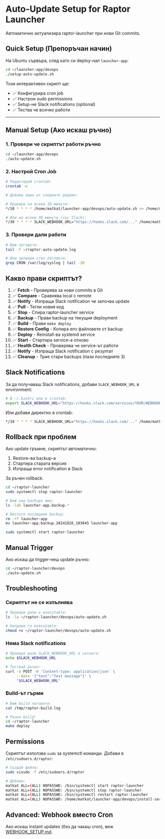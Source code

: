 # Auto-Update Setup for Raptor Launcher

Автоматично актуализира raptor-launcher при нови Git commits.

## Quick Setup (Препоръчан начин)

На Ubuntu сървъра, след като си deploy-нал `launcher-app`:

```bash
cd ~/launcher-app/devops
./setup-auto-update.sh
```

Този интерактивен скрипт ще:

- ✅ Конфигурира cron job
- ✅ Настрои sudo permissions
- ✅ Setup-не Slack notifications (optional)
- ✅ Тества че всичко работи

---

## Manual Setup (Ако искаш ръчно)

### 1. Провери че скриптът работи ръчно

```bash
cd ~/launcher-app/devops
./auto-update.sh
```

### 2. Настрой Cron Job

```bash
# Редактирай crontab:
crontab -e

# Добави един от следните редове:

# Провери на всеки 10 минути:
*/10 * * * * /home/matkat/launcher-app/devops/auto-update.sh >> /home/matkat/raptor-auto-update.log 2>&1

# Или на всеки 30 минути (със Slack):
*/30 * * * * SLACK_WEBHOOK_URL="https://hooks.slack.com/..." /home/matkat/launcher-app/devops/auto-update.sh >> /home/matkat/raptor-auto-update.log 2>&1
```

### 3. Провери дали работи

```bash
# Виж логовете:
tail -f ~/raptor-auto-update.log

# Или провери cron логовете:
grep CRON /var/log/syslog | tail -20
```

## Какво прави скриптът?

1. ✅ **Fetch** - Проверява за нови commits в Git
2. ✅ **Compare** - Сравнява local с remote
3. ✅ **Notify** - Изпраща Slack notification че започва update
4. ✅ **Pull** - Тегли новия код
5. ✅ **Stop** - Спира raptor-launcher service
6. ✅ **Backup** - Прави backup на текущия deployment
7. ✅ **Build** - Прави `make deploy`
8. ✅ **Restore Config** - Копира env файловете от backup
9. ✅ **Deploy** - Reinstall-ва systemd service
10. ✅ **Start** - Стартира service-а отново
11. ✅ **Health Check** - Проверява че service-ът работи
12. ✅ **Notify** - Изпраща Slack notification с резултат
13. ✅ **Cleanup** - Трие стари backups (пази последните 3)

## Slack Notifications

За да получаваш Slack notifications, добави `SLACK_WEBHOOK_URL` в environment:

```bash
# В ~/.bashrc или в crontab:
export SLACK_WEBHOOK_URL="https://hooks.slack.com/services/YOUR/WEBHOOK/URL"
```

Или добави директно в crontab:

```bash
*/10 * * * * SLACK_WEBHOOK_URL="https://hooks.slack.com/..." /home/matkat/raptor-launcher/devops/auto-update.sh >> /home/matkat/raptor-auto-update.log 2>&1
```

## Rollback при проблем

Ако update гръмне, скриптът автоматично:

1. Restore-ва backup-а
2. Стартира старата версия
3. Изпраща error notification в Slack

За ръчен rollback:

```bash
cd ~/raptor-launcher
sudo systemctl stop raptor-launcher

# Виж кои backups има:
ls -lah launcher-app.backup.*

# Restore последния backup:
rm -rf launcher-app
mv launcher-app.backup.20241026_103045 launcher-app

sudo systemctl start raptor-launcher
```

## Manual Trigger

Ако искаш да trigger-неш update ръчно:

```bash
cd ~/raptor-launcher/devops
./auto-update.sh
```

## Troubleshooting

### Скриптът не се изпълнява

```bash
# Провери дали е executable:
ls -la ~/raptor-launcher/devops/auto-update.sh

# Направи го executable:
chmod +x ~/raptor-launcher/devops/auto-update.sh
```

### Няма Slack notifications

```bash
# Провери дали SLACK_WEBHOOK_URL е сетната:
echo $SLACK_WEBHOOK_URL

# Тествай ръчно:
curl -X POST -H 'Content-type: application/json' \
     --data '{"text":"Test message"}' \
     "$SLACK_WEBHOOK_URL"
```

### Build-ът гърми

```bash
# Виж build логовете:
cat /tmp/raptor-build.log

# Ръчно build:
cd ~/raptor-launcher
make deploy
```

## Permissions

Скриптът използва `sudo` за systemctl команди. Добави в `/etc/sudoers.d/raptor`:

```bash
# Създай файла:
sudo visudo -f /etc/sudoers.d/raptor

# Добави:
matkat ALL=(ALL) NOPASSWD: /bin/systemctl start raptor-launcher
matkat ALL=(ALL) NOPASSWD: /bin/systemctl stop raptor-launcher
matkat ALL=(ALL) NOPASSWD: /bin/systemctl restart raptor-launcher
matkat ALL=(ALL) NOPASSWD: /home/matkat/launcher-app/devops/install-service.sh
```

## Advanced: Webhook вместо Cron

Ако искаш instant updates (без да чакаш cron), виж [WEBHOOK_SETUP.md](WEBHOOK_SETUP.md).
